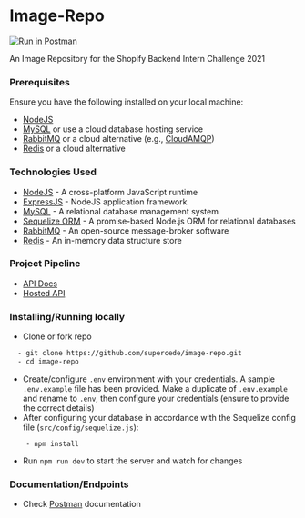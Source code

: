 # Image-Repo

[![Run in Postman](https://run.pstmn.io/button.svg)](https://app.getpostman.com/run-collection/6084374ff100ff91df3d)

An Image Repository for the Shopify Backend Intern Challenge 2021

### Prerequisites

Ensure you have the following installed on your local machine:

- [NodeJS](https://nodejs.org/en/download/)
- [MySQL](https://www.mysql.com/downloads/) or use a cloud database hosting service
- [RabbitMQ](https://www.rabbitmq.com/download.html) or a cloud alternative (e.g., [CloudAMQP](https://www.cloudamqp.com/))
- [Redis](https://redis.io/download) or a cloud alternative

### Technologies Used

- [NodeJS](https://nodejs.org/en/download/) - A cross-platform JavaScript runtime
- [ExpressJS](https://expressjs.com/) - NodeJS application framework
- [MySQL](https://www.mysql.com/downloads/) - A relational database management system
- [Sequelize ORM](https://sequelize.org/) - A promise-based Node.js ORM for relational databases
- [RabbitMQ](https://www.rabbitmq.com/download.html) - An open-source message-broker software
- [Redis](https://redis.io/download) - An in-memory data structure store

### Project Pipeline

- [API Docs](https://documenter.getpostman.com/view/9950313/TVzViw96)
- [Hosted API](https://img-repository.herokuapp.com/)

### Installing/Running locally

* Clone or fork repo

```bash
  - git clone https://github.com/supercede/image-repo.git
  - cd image-repo
```

* Create/configure `.env` environment with your credentials. A sample `.env.example` file has been provided. Make a duplicate of `.env.example` and rename to `.env`, then configure your credentials (ensure to provide the correct details)
* After configuring your database in accordance with the Sequelize config file (`src/config/sequelize.js`):

```
    - npm install
```

* Run `npm run dev` to start the server and watch for changes

### Documentation/Endpoints

- Check [Postman](https://documenter.getpostman.com/view/9950313/TVzViw96) documentation
